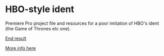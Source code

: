 # HBO-style ident

Premiere Pro project file and resources for a poor imitation of HBO's ident (the Game of Thrones etc one).

[End result](https://youtu.be/a3GWM9IVeKI)

[More info here](https://floatingintheclouds.com/hbo-style-ident/)
